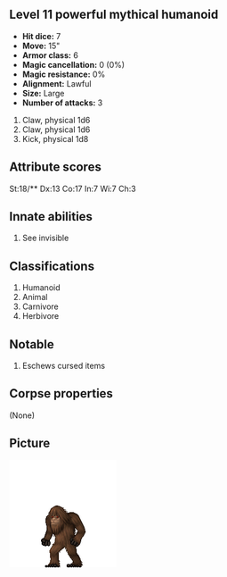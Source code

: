 ## Level 11 powerful mythical humanoid

- **Hit dice:** 7
- **Move:** 15"
- **Armor class:** 6
- **Magic cancellation:** 0 (0%)
- **Magic resistance:** 0%
- **Alignment:** Lawful
- **Size:** Large
- **Number of attacks:** 3
1. Claw, physical 1d6
2. Claw, physical 1d6
3. Kick, physical 1d8

## Attribute scores

St:18/** Dx:13 Co:17 In:7 Wi:7 Ch:3

## Innate abilities

1. See invisible

## Classifications

1. Humanoid
2. Animal
3. Carnivore
4. Herbivore

## Notable

1. Eschews cursed items

## Corpse properties

(None)

## Picture

![Sasquatch](https://github.com/hyvanmielenpelit/GnollHackTileSet/blob/main/Monsters/sasquatch/sasquatch.png?raw=true)
